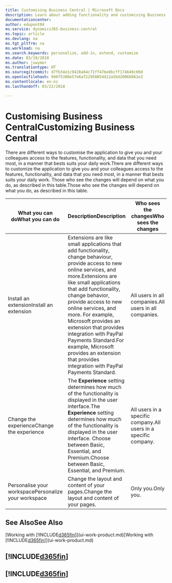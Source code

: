 ```yaml
---
title: Customising Business Central | Microsoft Docs
description: Learn about adding functionality and customising Business Central.
documentationcenter: 
author: edupont04
ms.service: dynamics365-business-central
ms.topic: article
ms.devlang: na
ms.tgt_pltfrm: na
ms.workload: na
ms.search.keywords: personalize, add-in, extend, customize
ms.date: 03/19/2018
ms.author: jswymer
ms.translationtype: HT
ms.sourcegitcommit: d7fb34e1c9428a64c71ff47be8bcff174649c00d
ms.openlocfilehash: 940f5380e57e6af22958854d12a5bd2006b861e3
ms.contentlocale: en-nz
ms.lasthandoff: 03/22/2018

---
```

# <a name="customizing-business-central"></a><span data-ttu-id="b8802-103">Customising Business Central</span><span class="sxs-lookup"><span data-stu-id="b8802-103">Customizing Business Central</span></span>
<!--NAV # Customizing Dynamics NAV -->
<span data-ttu-id="b8802-104">There are different ways to customise the application to give you and your colleagues access to the features, functionality, and data that you need most, in a manner that bests suits your daily work.</span><span class="sxs-lookup"><span data-stu-id="b8802-104">There are different ways to customize the application to give you and your colleagues access to the features, functionality, and data that you need most, in a manner that bests suits your daily work.</span></span> <span data-ttu-id="b8802-105">Those who see the changes will depend on what you do, as described in this table.</span><span class="sxs-lookup"><span data-stu-id="b8802-105">Those who see the changes will depend on what you do, as described in this table.</span></span>

| <span data-ttu-id="b8802-106">What you can do</span><span class="sxs-lookup"><span data-stu-id="b8802-106">What you can do</span></span>    |  <span data-ttu-id="b8802-107">Description</span><span class="sxs-lookup"><span data-stu-id="b8802-107">Description</span></span>  |  <span data-ttu-id="b8802-108">Who sees the changes</span><span class="sxs-lookup"><span data-stu-id="b8802-108">Who sees the changes</span></span>  |  <span data-ttu-id="b8802-109">More information</span><span class="sxs-lookup"><span data-stu-id="b8802-109">More information</span></span>  |
|-----|---------------|---------|-------|
|<span data-ttu-id="b8802-110">Install an extension</span><span class="sxs-lookup"><span data-stu-id="b8802-110">Install an extension</span></span>|<span data-ttu-id="b8802-111">Extensions are like small applications that add functionality, change behaviour, provide access to new online services, and more.</span><span class="sxs-lookup"><span data-stu-id="b8802-111">Extensions are like small applications that add functionality, change behavior, provide access to new online services, and more.</span></span> <span data-ttu-id="b8802-112">For example, Microsoft provides an extension that provides integration with PayPal Payments Standard.</span><span class="sxs-lookup"><span data-stu-id="b8802-112">For example, Microsoft provides an extension that provides integration with PayPal Payments Standard.</span></span>|<span data-ttu-id="b8802-113">All users in all companies.</span><span class="sxs-lookup"><span data-stu-id="b8802-113">All users in all companies.</span></span>|[<span data-ttu-id="b8802-114">Customising Using Extensions</span><span class="sxs-lookup"><span data-stu-id="b8802-114">Customizing Using Extensions</span></span>](ui-extensions.md)|
|<span data-ttu-id="b8802-115">Change the experience</span><span class="sxs-lookup"><span data-stu-id="b8802-115">Change the experience</span></span>|<span data-ttu-id="b8802-116">The **Experience** setting determines how much of the functionality is displayed in the user interface.</span><span class="sxs-lookup"><span data-stu-id="b8802-116">The **Experience** setting determines how much of the functionality is displayed in the user interface.</span></span> <span data-ttu-id="b8802-117">Choose between Basic, Essential, and Premium.</span><span class="sxs-lookup"><span data-stu-id="b8802-117">Choose between Basic, Essential, and Premium.</span></span>|<span data-ttu-id="b8802-118">All users in a specific company.</span><span class="sxs-lookup"><span data-stu-id="b8802-118">All users in a specific company.</span></span>|<span data-ttu-id="b8802-119">[Customizing Your [!INCLUDE[d365fin](includes/d365fin_md.md)] Experience](ui-experiences.md)</span><span class="sxs-lookup"><span data-stu-id="b8802-119">[Customizing Your [!INCLUDE[d365fin](includes/d365fin_md.md)] Experience](ui-experiences.md)</span></span>|
|<span data-ttu-id="b8802-120">Personalise your workspace</span><span class="sxs-lookup"><span data-stu-id="b8802-120">Personalize your workspace</span></span>|<span data-ttu-id="b8802-121">Change the layout and content of your pages.</span><span class="sxs-lookup"><span data-stu-id="b8802-121">Change the layout and content of your pages.</span></span>|<span data-ttu-id="b8802-122">Only you.</span><span class="sxs-lookup"><span data-stu-id="b8802-122">Only you.</span></span>|[<span data-ttu-id="b8802-123">Personalising Your Workspace</span><span class="sxs-lookup"><span data-stu-id="b8802-123">Personalizing Your Workspace</span></span>](ui-personalization-user.md)|

## <a name="see-also"></a><span data-ttu-id="b8802-124">See Also</span><span class="sxs-lookup"><span data-stu-id="b8802-124">See Also</span></span>
<span data-ttu-id="b8802-125">[Working with [!INCLUDE[d365fin](includes/d365fin_md.md)]](ui-work-product.md)</span><span class="sxs-lookup"><span data-stu-id="b8802-125">[Working with [!INCLUDE[d365fin](includes/d365fin_md.md)]](ui-work-product.md)</span></span>  

## [!INCLUDE[d365fin](includes/free_trial_md.md)]  
## [!INCLUDE[d365fin](includes/training_link_md.md)]

